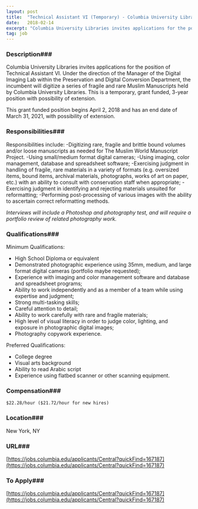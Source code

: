 ```yaml
---
layout: post
title:  "Technical Assistant VI (Temporary) - Columbia University Libraries"
date:   2018-02-14
excerpt: "Columbia University Libraries invites applications for the position of Technical Assistant VI. Under the direction of the Manager of the Digital Imaging Lab within the Preservation and Digital Conversion Department, the incumbent will digitize a series of fragile and rare Muslim Manuscripts held by Columbia University Libraries. This is a..."
tag: job
---
```


### Description###

Columbia University Libraries invites applications for the position of Technical Assistant VI. Under the direction of the Manager of the Digital Imaging Lab within the Preservation and Digital Conversion Department, the incumbent will digitize a series of fragile and rare Muslim Manuscripts held by Columbia University Libraries. This is a temporary, grant funded, 3-year position with possibility of extension. 

This grant funded position begins April 2, 2018 and has an end date of March 31, 2021, with possibility of extension.  


### Responsibilities###

Responsibilities include: 
-Digitizing rare, fragile and brittle bound volumes and/or loose manuscripts as 
needed for The Muslim World Manuscript Project. 
-Using small/medium format digital cameras; 
-Using imaging, color management, database and spreadsheet software; 
-Exercising judgment in handling of fragile, rare materials in a variety of formats (e.g. oversized items, bound items, archival materials, photographs, works of art on paper, etc.) with an ability to consult with conservation staff when appropriate; 
-Exercising judgment in identifying and rejecting materials unsuited for reformatting; 
-Performing post-processing of various images with the ability to ascertain correct reformatting methods. 

*Interviews will include a Photoshop and photography test, and will require a portfolio review of related photography work.* 


### Qualifications###

Minimum Qualifications:
- High School Diploma or equivalent  
- Demonstrated photographic experience using 35mm, medium, and large format digital cameras (portfolio maybe requested); 
- Experience with imaging and color management software and database and spreadsheet programs; 
- Ability to work independently and as a member of a team while using expertise and judgment; 
- Strong multi-tasking skills; 
- Careful attention to detail; 
- Ability to work carefully with rare and fragile materials; 
- High level of visual literacy in order to judge color, lighting, and exposure in photographic digital images; 
- Photography copywork experience.  

Preferred Qualifications:
- College degree 
- Visual arts background 
- Ability to read Arabic script 
- Experience using flatbed scanner or other scanning equipment.


### Compensation###

	$22.28/hour ($21.72/hour for new hires)  


### Location###

New York, NY


### URL###

[https://jobs.columbia.edu/applicants/Central?quickFind=167187](https://jobs.columbia.edu/applicants/Central?quickFind=167187) 

### To Apply###

[https://jobs.columbia.edu/applicants/Central?quickFind=167187](https://jobs.columbia.edu/applicants/Central?quickFind=167187) 





